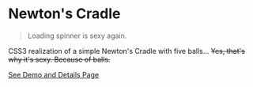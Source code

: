 Newton's Cradle
======

> Loading spinner is sexy again.

CSS3 realization of a simple Newton's Cradle with five balls… ~~Yes, that's why it's sexy. Because of balls.~~

[See Demo and Details Page](http://zetorama.github.io/cradle/)
